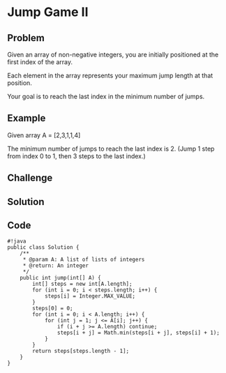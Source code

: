 Jump Game II
===



Problem
-------

Given an array of non-negative integers, you are initially positioned at the first index of the array.

Each element in the array represents your maximum jump length at that position.

Your goal is to reach the last index in the minimum number of jumps.

Example
-------

Given array A = [2,3,1,1,4]

The minimum number of jumps to reach the last index is 2. (Jump 1 step from index 0 to 1, then 3 steps to the last index.)



Challenge
---------

Solution
--------

Code
----

    #!java
    public class Solution {
        /**
         * @param A: A list of lists of integers
         * @return: An integer
         */
        public int jump(int[] A) {
            int[] steps = new int[A.length];
            for (int i = 0; i < steps.length; i++) {
                steps[i] = Integer.MAX_VALUE;
            }
            steps[0] = 0;
            for (int i = 0; i < A.length; i++) {
                for (int j = 1; j <= A[i]; j++) {
                    if (i + j >= A.length) continue;
                    steps[i + j] = Math.min(steps[i + j], steps[i] + 1);
                }
            }
            return steps[steps.length - 1];
        }
    }

